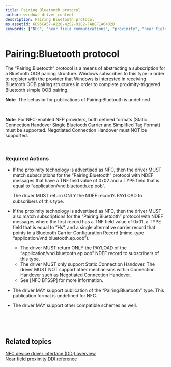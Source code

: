 ```yaml
---
title: Pairing Bluetooth protocol
author: windows-driver-content
description: Pairing Bluetooth protocol
ms.assetid: 6C95CA57-A226-4252-91E2-FAD8F1A0432B
keywords: ["NFC", "near field communications", "proximity", "near field proximity", "NFP"]
---
```


# Pairing:Bluetooth protocol


The “Pairing:Bluetooth” protocol is a means of abstracting a subscription for a Bluetooth OOB pairing structure. Windows subscribes to this type in order to register with the provider that Windows is interested in receiving Bluetooth OOB pairing structures in order to complete proximity-triggered Bluetooth simple OOB pairing.

**Note**  The behavior for publications of Pairing:Bluetooth is undefined

 

**Note**  For NFC-enabled NFP providers, both defined formats (Static Connection Handover Single Bluetooth Carrier and Simplified Tag Format) must be supported. Negotiated Connection Handover must NOT be supported.

 

### Required Actions

-   If the proximity technology is advertised as NFC, then the driver MUST match subscriptions for the “Pairing:Bluetooth” protocol with NDEF messages that have a TNF field value of 0x02 and a TYPE field that is equal to “application/vnd.bluetooth.ep.oob”.

    The driver MUST return ONLY the NDEF record’s PAYLOAD to subscribers of this type.

-   If the proximity technology is advertised as NFC, then the driver MUST also match subscriptions for the “Pairing:Bluetooth” protocol with NDEF messages where the first record has a TNF field value of 0x01, a TYPE field that is equal to “Hs”, and a single alternative carrier record that points to a Bluetooth Carrier Configuration Record (mime-type “application/vnd.bluetooth.ep.oob”).
    -   The driver MUST return ONLY the PAYLOAD of the “application/vnd.bluetooth.ep.oob” NDEF record to subscribers of this type.
    -   The driver MUST only support Static Connection Handover. The driver MUST NOT support other mechanisms within Connection Handover such as Negotiated Connection Handover.
    -   See \[NFC BTSSP\] for more information.
-   The driver MAY support publication of the “Pairing:Bluetooth” type. This publication format is undefined for NFC.
-   The driver MAY support other compatible schemes as well.

 

 
## Related topics
[NFC device driver interface (DDI) overview](https://msdn.microsoft.com/library/windows/hardware/mt715815)  
[Near field proximity DDI reference](https://msdn.microsoft.com/library/windows/hardware/jj866056)  


